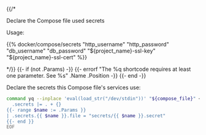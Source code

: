 {{/*

Declare the Compose file used secrets

Usage:

{{% docker/compose/secrets
  "http_username" "http_password"
  "db_username" "db_password"
  "${project_name}-ssl-key" "${project_name}-ssl-cert"
%}}

*/}}
{{- if (not .Params) -}}
  {{-
    errorf
    "The %q shortcode requires at least one parameter. See %s"
    .Name .Position
  -}}
{{- end -}}

Declare the secrets this Compose file's services use:

```bash
command yq --inplace 'eval(load_str("/dev/stdin"))' "${compose_file}" <<EOF
  .secrets |= . + {}
{{- range $name := .Params }}
| .secrets.{{ $name }}.file = "secrets/{{ $name }}.secret"
{{- end }}
EOF
```
